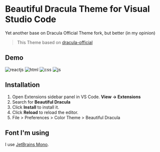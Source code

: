 # Beautiful Dracula Theme for Visual Studio Code

Yet another base on Dracula Official Theme fork, but better (in my opinion)

> This Theme based on [dracula-official](https://github.com/dracula/dracula-theme)

## Demo

![reactjs](https://user-images.githubusercontent.com/61537853/155652882-76d08d1b-6a92-475f-945b-669176c5bcac.png)
![html](https://user-images.githubusercontent.com/61537853/155652894-ce1f0ae0-3784-4fed-b0e4-2e843050efb6.png)
![css](https://user-images.githubusercontent.com/61537853/155652904-af342fe4-1d65-442c-b8ce-a8f9fafec203.png)
![js](https://user-images.githubusercontent.com/61537853/155652908-aed5c4cf-9f5a-480c-971f-f32ff79f2f36.png)

## Installation

1. Open Extensions sidebar panel in VS Code. **View → Extensions**
2. Search for **Beautiful Dracula**
3. Click **Install** to install it.
4. Click **Reload** to reload the editor.
5. File > Preferences > Color Theme > Beautiful Dracula

## Font I'm using

I use [JetBrains Mono](https://www.jetbrains.com/lp/mono/).
